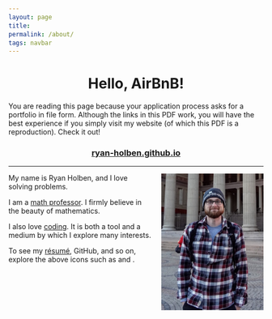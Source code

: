 ```yaml
---
layout: page
title:
permalink: /about/
tags: navbar
---
```


<div align="center"><h1>Hello, AirBnB!</h1></div>

You are reading this page because your application process asks for a portfolio in file form.  Although the links in this PDF work, you will have the best experience if you simply visit my website (of which this PDF is a reproduction).  Check it out!

<div align="center"><h3><a href="http://ryan-holben.github.io"><i class="fa fa-link" aria-hidden="true"></i> ryan-holben.github.io</a></h3></div>
<hr>

<img src="/assets/img/portrait.jpg" style="float:right; width:40%; height:40%; padding: 0px 0px 10px 20px;" title="Exploring Oslo, Norway!">
<!-- <center><h1>Hello!</h1></center> -->

My name is Ryan Holben, and I love solving problems.

I am a [math professor](http://www.furman.edu/academics/mathematics/meet-our-faculty/Pages/Ryan-Holben.aspx).  I firmly believe in the beauty of mathematics.

I also love [coding](/coding/).  It is both a tool and a medium by which I explore many interests.

To see my [résumé](/assets/pdf/Resume.pdf), GitHub, and so on, explore the above icons such as <i class="fa fa-file-pdf-o"></i> and <i class="fa fa-github"></i>.
